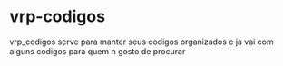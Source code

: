 # vrp-codigos
vrp_codigos serve para manter seus codigos organizados e ja vai com alguns codigos para quem n gosto de procurar
